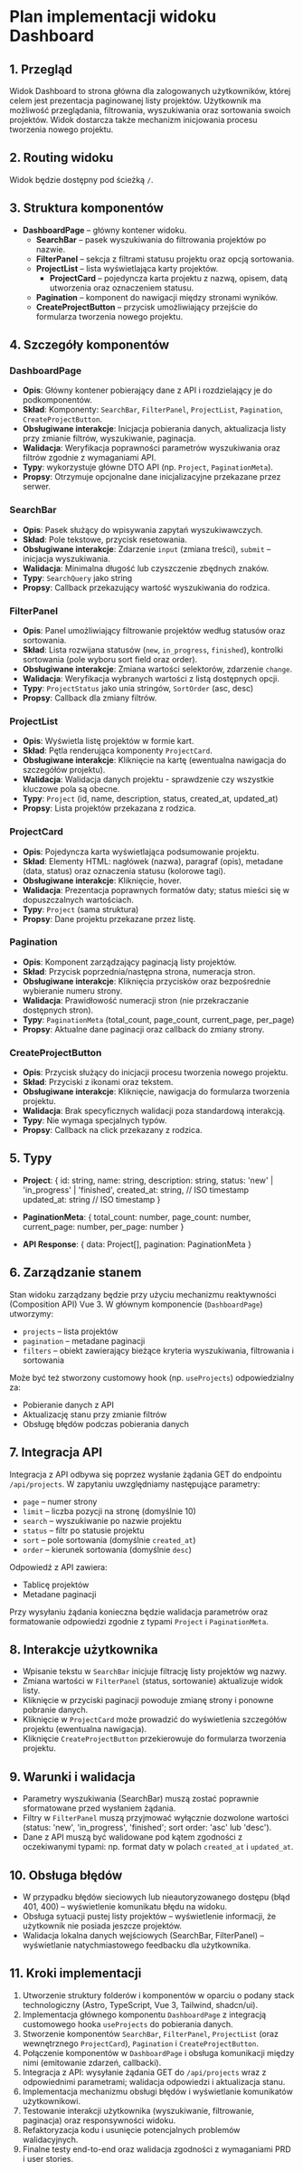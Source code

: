# Plan implementacji widoku Dashboard

## 1. Przegląd
Widok Dashboard to strona główna dla zalogowanych użytkowników, której celem jest prezentacja paginowanej listy projektów. Użytkownik ma możliwość przeglądania, filtrowania, wyszukiwania oraz sortowania swoich projektów. Widok dostarcza także mechanizm inicjowania procesu tworzenia nowego projektu.

## 2. Routing widoku
Widok będzie dostępny pod ścieżką `/`.

## 3. Struktura komponentów
- **DashboardPage** – główny kontener widoku.
  - **SearchBar** – pasek wyszukiwania do filtrowania projektów po nazwie.
  - **FilterPanel** – sekcja z filtrami statusu projektu oraz opcją sortowania.
  - **ProjectList** – lista wyświetlająca karty projektów.
    - **ProjectCard** – pojedyncza karta projektu z nazwą, opisem, datą utworzenia oraz oznaczeniem statusu.
  - **Pagination** – komponent do nawigacji między stronami wyników.
  - **CreateProjectButton** – przycisk umożliwiający przejście do formularza tworzenia nowego projektu.

## 4. Szczegóły komponentów
### DashboardPage
- **Opis**: Główny kontener pobierający dane z API i rozdzielający je do podkomponentów.
- **Skład**: Komponenty: `SearchBar`, `FilterPanel`, `ProjectList`, `Pagination`, `CreateProjectButton`.
- **Obsługiwane interakcje**: Inicjacja pobierania danych, aktualizacja listy przy zmianie filtrów, wyszukiwanie, paginacja.
- **Walidacja**: Weryfikacja poprawności parametrów wyszukiwania oraz filtrów zgodnie z wymaganiami API.
- **Typy**: wykorzystuje główne DTO API (np. `Project`, `PaginationMeta`).
- **Propsy**: Otrzymuje opcjonalne dane inicjalizacyjne przekazane przez serwer.

### SearchBar
- **Opis**: Pasek służący do wpisywania zapytań wyszukiwawczych.
- **Skład**: Pole tekstowe, przycisk resetowania.
- **Obsługiwane interakcje**: Zdarzenie `input` (zmiana treści), `submit` – inicjacja wyszukiwania.
- **Walidacja**: Minimalna długość lub czyszczenie zbędnych znaków.
- **Typy**: `SearchQuery` jako string
- **Propsy**: Callback przekazujący wartość wyszukiwania do rodzica.

### FilterPanel
- **Opis**: Panel umożliwiający filtrowanie projektów według statusów oraz sortowania.
- **Skład**: Lista rozwijana statusów (`new`, `in_progress`, `finished`), kontrolki sortowania (pole wyboru sort field oraz order).
- **Obsługiwane interakcje**: Zmiana wartości selektorów, zdarzenie `change`.
- **Walidacja**: Weryfikacja wybranych wartości z listą dostępnych opcji.
- **Typy**: `ProjectStatus` jako unia stringów, `SortOrder` (asc, desc)
- **Propsy**: Callback dla zmiany filtrów.

### ProjectList
- **Opis**: Wyświetla listę projektów w formie kart.
- **Skład**: Pętla renderująca komponenty `ProjectCard`.
- **Obsługiwane interakcje**: Kliknięcie na kartę (ewentualna nawigacja do szczegółów projektu).
- **Walidacja**: Walidacja danych projektu - sprawdzenie czy wszystkie kluczowe pola są obecne.
- **Typy**: `Project` (id, name, description, status, created_at, updated_at)
- **Propsy**: Lista projektów przekazana z rodzica.

### ProjectCard
- **Opis**: Pojedyncza karta wyświetlająca podsumowanie projektu.
- **Skład**: Elementy HTML: nagłówek (nazwa), paragraf (opis), metadane (data, status) oraz oznaczenia statusu (kolorowe tagi).
- **Obsługiwane interakcje**: Kliknięcie, hover.
- **Walidacja**: Prezentacja poprawnych formatów daty; status mieści się w dopuszczalnych wartościach.
- **Typy**: `Project` (sama struktura)
- **Propsy**: Dane projektu przekazane przez listę.

### Pagination
- **Opis**: Komponent zarządzający paginacją listy projektów.
- **Skład**: Przycisk poprzednia/następna strona, numeracja stron.
- **Obsługiwane interakcje**: Kliknięcia przycisków oraz bezpośrednie wybieranie numeru strony.
- **Walidacja**: Prawidłowość numeracji stron (nie przekraczanie dostępnych stron).
- **Typy**: `PaginationMeta` (total_count, page_count, current_page, per_page)
- **Propsy**: Aktualne dane paginacji oraz callback do zmiany strony.

### CreateProjectButton
- **Opis**: Przycisk służący do inicjacji procesu tworzenia nowego projektu.
- **Skład**: Przyciski z ikonami oraz tekstem.
- **Obsługiwane interakcje**: Kliknięcie, nawigacja do formularza tworzenia projektu.
- **Walidacja**: Brak specyficznych walidacji poza standardową interakcją.
- **Typy**: Nie wymaga specjalnych typów.
- **Propsy**: Callback na click przekazany z rodzica.

## 5. Typy
- **Project**: {
  id: string,
  name: string,
  description: string,
  status: 'new' | 'in_progress' | 'finished',
  created_at: string, // ISO timestamp
  updated_at: string  // ISO timestamp
}

- **PaginationMeta**: {
  total_count: number,
  page_count: number,
  current_page: number,
  per_page: number
}

- **API Response**: {
  data: Project[],
  pagination: PaginationMeta
}

## 6. Zarządzanie stanem
Stan widoku zarządzany będzie przy użyciu mechanizmu reaktywności (Composition API) Vue 3. W głównym komponencie (`DashboardPage`) utworzymy:
- `projects` – lista projektów
- `pagination` – metadane paginacji
- `filters` – obiekt zawierający bieżące kryteria wyszukiwania, filtrowania i sortowania

Może być też stworzony customowy hook (np. `useProjects`) odpowiedzialny za:
- Pobieranie danych z API
- Aktualizację stanu przy zmianie filtrów
- Obsługę błędów podczas pobierania danych

## 7. Integracja API
Integracja z API odbywa się poprzez wysłanie żądania GET do endpointu `/api/projects`. W zapytaniu uwzględniamy następujące parametry:
- `page` – numer strony
- `limit` – liczba pozycji na stronę (domyślnie 10)
- `search` – wyszukiwanie po nazwie projektu
- `status` – filtr po statusie projektu
- `sort` – pole sortowania (domyślnie `created_at`)
- `order` – kierunek sortowania (domyślnie `desc`)

Odpowiedź z API zawiera:
- Tablicę projektów
- Metadane paginacji

Przy wysyłaniu żądania konieczna będzie walidacja parametrów oraz formatowanie odpowiedzi zgodnie z typami `Project` i `PaginationMeta`.

## 8. Interakcje użytkownika
- Wpisanie tekstu w `SearchBar` inicjuje filtrację listy projektów wg nazwy.
- Zmiana wartości w `FilterPanel` (status, sortowanie) aktualizuje widok listy.
- Kliknięcie w przyciski paginacji powoduje zmianę strony i ponowne pobranie danych.
- Kliknięcie w `ProjectCard` może prowadzić do wyświetlenia szczegółów projektu (ewentualna nawigacja).
- Kliknięcie `CreateProjectButton` przekierowuje do formularza tworzenia projektu.

## 9. Warunki i walidacja
- Parametry wyszukiwania (SearchBar) muszą zostać poprawnie sformatowane przed wysłaniem żądania.
- Filtry w `FilterPanel` muszą przyjmować wyłącznie dozwolone wartości (status: 'new', 'in_progress', 'finished'; sort order: 'asc' lub 'desc').
- Dane z API muszą być walidowane pod kątem zgodności z oczekiwanymi typami: np. format daty w polach `created_at` i `updated_at`.

## 10. Obsługa błędów
- W przypadku błędów sieciowych lub nieautoryzowanego dostępu (błąd 401, 400) – wyświetlenie komunikatu błędu na widoku.
- Obsługa sytuacji pustej listy projektów – wyświetlenie informacji, że użytkownik nie posiada jeszcze projektów.
- Walidacja lokalna danych wejściowych (SearchBar, FilterPanel) – wyświetlanie natychmiastowego feedbacku dla użytkownika.

## 11. Kroki implementacji
1. Utworzenie struktury folderów i komponentów w oparciu o podany stack technologiczny (Astro, TypeScript, Vue 3, Tailwind, shadcn/ui).
2. Implementacja głównego komponentu `DashboardPage` z integracją customowego hooka `useProjects` do pobierania danych.
3. Stworzenie komponentów `SearchBar`, `FilterPanel`, `ProjectList` (oraz wewnętrznego `ProjectCard`), `Pagination` i `CreateProjectButton`.
4. Połączenie komponentów w `DashboardPage` i obsługa komunikacji między nimi (emitowanie zdarzeń, callbacki).
5. Integracja z API: wysyłanie żądania GET do `/api/projects` wraz z odpowiednimi parametrami; walidacja odpowiedzi i aktualizacja stanu.
6. Implementacja mechanizmu obsługi błędów i wyświetlanie komunikatów użytkownikowi.
7. Testowanie interakcji użytkownika (wyszukiwanie, filtrowanie, paginacja) oraz responsywności widoku.
8. Refaktoryzacja kodu i usunięcie potencjalnych problemów walidacyjnych.
9. Finalne testy end-to-end oraz walidacja zgodności z wymaganiami PRD i user stories.
